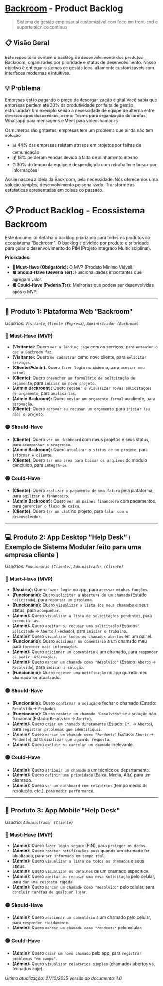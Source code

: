 
# [Backroom](https://github.com/CordeiroGente/Backroom/blob/main/README.md) - Product Backlog

> Sistema de gestão empresarial customizável com foco em front-end e suporte técnico contínuo

## 📋 Visão Geral

Este repositório contém o backlog de desenvolvimento dos produtos Backroom, organizados por prioridade e status de desenvolvimento. Nosso objetivo é entregar sistemas de gestão local altamente customizáveis com interfaces modernas e intuitivas.

## 💡 Problema

Empresas estão pagando o preço da desorganização digital
Você sabia que empresas perdem até 30% da produtividade por falta de gestão estruturada? Um exemplo sendo a necessidade de equipe de alterna entre diversos apps desconexos, como: Teams para organização de tarefas, Whatsapp para mensagens e Meet para videochamadas

Os números são gritantes, empresas tem um problema que ainda não tem solução

- 📊 44% das empresas relatam atrasos em projetos por falhas de comunicação
- 💰 18% perderam vendas devido à falta de alinhamento interno
- ⏰ 30% do tempo da equipe é desperdiçado com retrabalho e busca por informações

Assim nasceu a ideia da Backroom, pela necessidade. Nós oferecemos uma solução simples, desenvolvimento personalizado. Transforme as estatísticas apresentadas em coisas do passado.

# 📋 Product Backlog - Ecossistema Backroom

Este documento detalha o backlog priorizado para todos os produtos do ecossistema "Backroom". O backlog é dividido por produto e prioridade para guiar o desenvolvimento do PIM (Projeto Integrado Multidisciplinar).

**Prioridades:**
* **🔴 Must-Have (Obrigatório):** O MVP (Produto Mínimo Viável).
* **🟡 Should-Have (Deveria Ter):** Funcionalidades importantes que agregam valor.
* **🟢 Could-Have (Poderia Ter):** Melhorias que podem ser desenvolvidas após o MVP.

---

## 🚀 Produto 1: Plataforma Web "Backroom"
*Usuários: `Visitante`, `Cliente (Empresa)`, `Administrador (Backroom)`*

### 🔴 Must-Have (MVP)
-  **(Visitante):** Quero `ver a landing page` com os serviços, para `entender o que a Backroom faz`.
-  **(Visitante):** Quero `me cadastrar` como novo cliente, para `solicitar serviços`.
-  **(Cliente/Admin):** Quero `fazer login` no sistema, para `acessar meu painel`.
-  **(Cliente):** Quero `preencher um formulário de solicitação de orçamento`, para `iniciar um novo projeto`.
-  **(Admin Backroom):** Quero `receber e visualizar novas solicitações de orçamento`, para `analisá-las`.
-  **(Admin Backroom):** Quero `enviar um orçamento formal` ao cliente, para `aprovação`.
-  **(Cliente):** Quero `aprovar ou recusar um orçamento`, para `iniciar (ou não) o projeto`.

### 🟡 Should-Have
-  **(Cliente):** Quero `ver um dashboard` com meus projetos e seus status, para `acompanhar o progresso`.
-  **(Admin Backroom):** Quero `atualizar o status de um projeto`, para `informar o cliente`.
-  **(Cliente):** Quero `ter uma área para baixar os arquivos` do módulo concluído, para `integrá-lo`.

### 🟢 Could-Have
-  **(Cliente):** Quero `realizar o pagamento de uma fatura` pela plataforma, para `agilizar o financeiro`.
-  **(Admin Backroom):** Quero `ver um painel financeiro` com pagamentos, para `gerenciar o fluxo de caixa`.
-  **(Cliente):** Quero `ter um chat` no projeto, para `falar com o desenvolvedor`.

---

## 💻 Produto 2: App Desktop "Help Desk" ( Exemplo de Sistema Modular feito para uma empresa cliente )
*Usuários: `Funcionário (Cliente)`, `Administrador (Cliente)`*

### 🔴 Must-Have (MVP)
-  **(Usuário):** Quero `fazer login` no app, para `acessar minhas funções`.
-  **(Funcionário):** Quero `solicitar a abertura de um chamado` (Estado: `Solicitado`), para `reportar um problema`.
-  **(Funcionário):** Quero `visualizar a lista dos meus chamados` e seus status, para `acompanhar`.
-  **(Admin):** Quero `visualizar a lista de solicitações pendentes`, para `gerenciá-las`.
-  **(Admin):** Quero `aceitar ou recusar uma solicitação` (Estados: `Solicitado` -> `Aberto` / `Fechado`), para `iniciar o trabalho`.
-  **(Admin):** Quero `visualizar todos os chamados abertos` em um painel.
-  **(Funcionário):** Quero `adicionar um comentário` a um chamado meu, para `fornecer mais informações`.
-  **(Admin):** Quero `adicionar um comentário` a um chamado, para `responder ou pedir informações`.
-  **(Admin):** Quero `marcar um chamado como "Resolvido"` (Estado: `Aberto` -> `Resolvido`), para `indicar a solução`.
-  **(Funcionário):** Quero `receber uma notificação` no app quando meu chamado for atualizado.

### 🟡 Should-Have
-  **(Funcionário):** Quero `confirmar a solução` e fechar o chamado (Estado: `Resolvido` -> `Fechado`).
-  **(Funcionário):** Quero `reabrir um chamado "Resolvido"` se a solução não funcionar (Estado: `Resolvido` -> `Aberto`).
-  **(Admin):** Quero `criar um chamado diretamente` (Estado: `[*]` -> `Aberto`), para `registrar problemas que identifiquei`.
-  **(Admin):** Quero `marcar um chamado como "Pendente"` (Estado: `Aberto` -> `Pendente`), para `sinalizar que aguardo resposta`.
-  **(Admin):** Quero `excluir ou cancelar um chamado` irrelevante.

### 🟢 Could-Have
-  **(Admin):** Quero `atribuir um chamado` a um técnico ou departamento.
-  **(Admin):** Quero `definir uma prioridade` (Baixa, Média, Alta) para um chamado.
-  **(Admin):** Quero `ver um dashboard com relatórios` (tempo médio de resolução, etc.), para `medir performance`.

---

## 📱 Produto 3: App Mobile "Help Desk"
*Usuário: `Administrador (Cliente)`*

### 🔴 Must-Have (MVP)
-  **(Admin):** Quero `fazer login seguro` (PIN), para `proteger os dados`.
-  **(Admin):** Quero `receber notificações push` quando um chamado for atualizado, para `ser informado em tempo real`.
-  **(Admin):** Quero `visualizar a lista de todos os chamados` e seus status.
-  **(Admin):** Quero `visualizar os detalhes` de um chamado específico.
-  **(Admin):** Quero `aceitar ou recusar uma nova solicitação` pelo celular, para `dar uma resposta rápida`.
-  **(Admin):** Quero `marcar um chamado como "Resolvido"` pelo celular, para `concluir tarefas de qualquer lugar`.

### 🟡 Should-Have
-  **(Admin):** Quero `adicionar um comentário` a um chamado pelo celular, para `responder rapidamente`.
-  **(Admin):** Quero `marcar um chamado como "Pendente"` pelo celular.

### 🟢 Could-Have
-  **(Admin):** Quero `criar um novo chamado` pelo app, para `registrar problemas "em campo"`.
-  **(Admin):** Quero `visualizar relatórios simples` (chamados abertos vs. fechados hoje).

*Última atualização: 27/10/2025*
*Versão do documento: 1.0*
